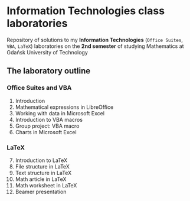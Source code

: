 # Information Technologies class laboratories
Repository of solutions to my **Information Technologies** (`Office Suites`, `VBA`, `LaTeX`) laboratories on the **2nd semester** of studying Mathematics at Gdańsk University of Technology

## The laboratory outline

### Office Suites and VBA
1. Introduction
2. Mathematical expressions in LibreOffice
3. Working with data in Microsoft Excel
4. Introduction to VBA macros
5. Group project: VBA macro
6. Charts in Microsoft Excel

### LaTeX
7. Introduction to LaTeX
8. File structure in LaTeX
9. Text structure in LaTeX
10. Math article in LaTeX
11. Math worksheet in LaTeX
12. Beamer presentation
